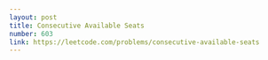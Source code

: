 ```yaml
---
layout: post
title: Consecutive Available Seats
number: 603
link: https://leetcode.com/problems/consecutive-available-seats
---
```

